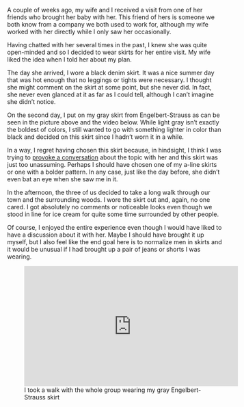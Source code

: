 A couple of weeks ago, my wife and I received a visit from one of her friends who brought her baby with her. This friend of hers is someone we both know from a company we both used to work for, although my wife worked with her directly while I only saw her occasionally.

Having chatted with her several times in the past, I knew she was quite open-minded and so I decided to wear skirts for her entire visit. My wife liked the idea when I told her about my plan.

The day she arrived, I wore a black denim skirt. It was a nice summer day that was hot enough that no leggings or tights were necessary. I thought she might comment on the skirt at some point, but she never did. In fact, she never even glanced at it as far as I could tell, although I can’t imagine she didn’t notice.

On the second day, I put on my gray skirt from Engelbert-Strauss as can be seen in the picture above and the video below. While light gray isn’t exactly the boldest of colors, I still wanted to go with something lighter in color than black and decided on this skirt since I hadn’t worn it in a while.

In a way, I regret having chosen this skirt because, in hindsight, I think I was trying to [provoke a conversation](https://www.the-beskirted-man.com/polls/poll-have-you-ever-worn-a-skirt-around-people-and-been-disappointed-that-no-one-commented-on-it/) about the topic with her and this skirt was just too unassuming. Perhaps I should have chosen one of my a-line skirts or one with a bolder pattern. In any case, just like the day before, she didn’t even bat an eye when she saw me in it.

In the afternoon, the three of us decided to take a long walk through our town and the surrounding woods. I wore the skirt out and, again, no one cared. I got absolutely no comments or noticeable looks even though we stood in line for ice cream for quite some time surrounded by other people.

Of course, I enjoyed the entire experience even though I would have liked to have a discussion about it with her. Maybe I should have brought it up myself, but I also feel like the end goal here is to normalize men in skirts and it would be unusual if I had brought up a pair of jeans or shorts I was wearing.

<figure><div class="wp-block-embed__wrapper"><iframe loading="lazy" title="Taking a Walk While Pushing a Stroller in my Skirt" width="500" height="281" src="https://www.youtube.com/embed/ayPioYUJw60?feature=oembed" frameborder="0" allow="accelerometer; autoplay; clipboard-write; encrypted-media; gyroscope; picture-in-picture; web-share" referrerpolicy="strict-origin-when-cross-origin" allowfullscreen=""></iframe></div><figcaption>I took a walk with the whole group wearing my gray Engelbert-Strauss skirt</figcaption></figure>